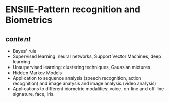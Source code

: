 # ENSIIE-Pattern recognition and Biometrics
## _content_
- Bayes' rule
- Supervised learning: neural networks, Support Vector Machines, deep learning
- Unsupervised learning: clustering techniques, Gaussian mixtures
- Hidden Markov Models
- Application to sequence analysis (speech recognition, action recognition) and image analysis and image analysis (video analysis)
- Applications to different biometric modalities: voice, on-line and off-line signature, face, iris.
